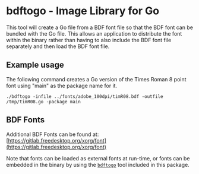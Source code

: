 # bdftogo - Image Library for Go

This tool will create a Go file from a BDF font file so that the BDF font can be bundled
with the Go file.  This allows an application to distribute the font
within the binary rather than having to also include the BDF font file
separately and then load the BDF font file.

## Example usage

The following command creates a Go version of the Times Roman 8 point font
using "main" as the package name for it.
```
./bdftogo -infile ../fonts/adobe_100dpi/timR08.bdf -outfile /tmp/timR08.go -package main
```

## BDF Fonts

Additional BDF Fonts can be found at:
  [https://gitlab.freedesktop.org/xorg/font](https://gitlab.freedesktop.org/xorg/font)

Note that fonts can be loaded as external fonts at run-time, or
fonts can be embedded in the binary by using the [`bdftogo`](clients/bdftogo)
tool included in this package.

